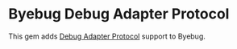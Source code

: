 # Byebug Debug Adapter Protocol

This gem adds [Debug Adapter
Protocol](https://microsoft.github.io/debug-adapter-protocol) support to Byebug.
